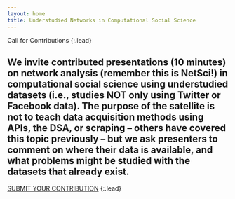 ```yaml
---
layout: home
title: Understudied Networks in Computational Social Science
---
```

Call for Contributions
{:.lead}

We invite contributed presentations (10 minutes) on network analysis (remember this is NetSci!) in computational social science using understudied datasets (i.e., studies NOT only using Twitter or Facebook data). The purpose of the satellite is not to teach data acquisition methods using APIs, the DSA, or scraping – others have covered this topic previously – but we ask presenters to comment on where their data is available, and what problems might be studied with the datasets that already exist.
---
[SUBMIT YOUR CONTRIBUTION](\submission)
{:.lead}

